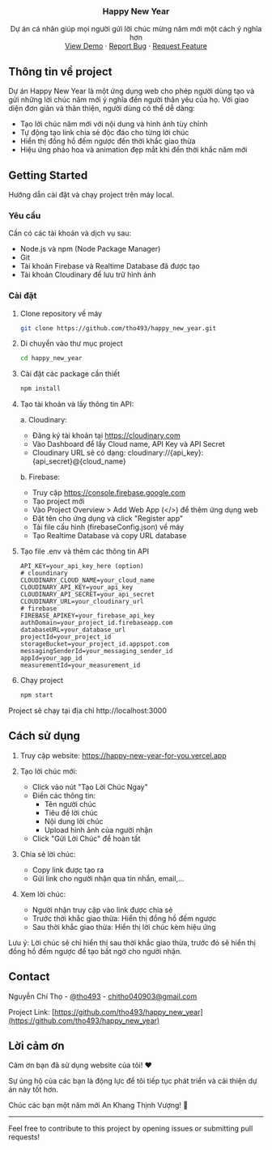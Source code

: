 <!-- HEADER -->
<div align="center">
  <h3 align="center">Happy New Year</h3>

  <p align="center">
    Dự án cá nhân giúp mọi người gửi lời chúc mừng năm mới một cách ý nghĩa hơn
    <br />
    <a href="https://happy-new-year-for-you.vercel.app">View Demo</a>
    ·
    <a href="https://github.com/tho493/happy_new_year/issues/new">Report Bug</a>
    ·
    <a href="https://github.com/tho493/happy_new_year/issues/new">Request Feature</a>
  </p>
</div>

<!-- ABOUT THE PROJECT -->

## Thông tin về project

Dự án Happy New Year là một ứng dụng web cho phép người dùng tạo và gửi những lời chúc năm mới ý nghĩa đến người thân yêu của họ. Với giao diện đơn giản và thân thiện, người dùng có thể dễ dàng:

- Tạo lời chúc năm mới với nội dung và hình ảnh tùy chỉnh
- Tự động tạo link chia sẻ độc đáo cho từng lời chúc
- Hiển thị đồng hồ đếm ngược đến thời khắc giao thừa
- Hiệu ứng pháo hoa và animation đẹp mắt khi đến thời khắc năm mới

<!-- GETTING STARTED -->

## Getting Started

Hướng dẫn cài đặt và chạy project trên máy local.

### Yêu cầu

Cần có các tài khoản và dịch vụ sau:

- Node.js và npm (Node Package Manager)
- Git
- Tài khoản Firebase và Realtime Database đã được tạo
- Tài khoản Cloudinary để lưu trữ hình ảnh

### Cài đặt

1. Clone repository về máy

   ```sh
   git clone https://github.com/tho493/happy_new_year.git
   ```

2. Di chuyển vào thư mục project

   ```sh
   cd happy_new_year
   ```

3. Cài đặt các package cần thiết

   ```sh
   npm install
   ```

4. Tạo tài khoản và lấy thông tin API:

   a. Cloudinary:

   - Đăng ký tài khoản tại https://cloudinary.com
   - Vào Dashboard để lấy Cloud name, API Key và API Secret
   - Cloudinary URL sẽ có dạng: cloudinary://{api_key}:{api_secret}@{cloud_name}

   b. Firebase:

   - Truy cập https://console.firebase.google.com
   - Tạo project mới
   - Vào Project Overview > Add Web App (</>) để thêm ứng dụng web
   - Đặt tên cho ứng dụng và click "Register app"
   - Tải file cấu hình (firebaseConfig.json) về máy
   - Tạo Realtime Database và copy URL database

5. Tạo file .env và thêm các thông tin API

   ```
   API_KEY=your_api_key_here (option)
   # cloundinary
   CLOUDINARY_CLOUD_NAME=your_cloud_name
   CLOUDINARY_API_KEY=your_api_key
   CLOUDINARY_API_SECRET=your_api_secret
   CLOUDINARY_URL=your_cloudinary_url
   # firebase
   FIREBASE_APIKEY=your_firebase_api_key
   authDomain=your_project_id.firebaseapp.com
   databaseURL=your_database_url
   projectId=your_project_id
   storageBucket=your_project_id.appspot.com
   messagingSenderId=your_messaging_sender_id
   appId=your_app_id
   measurementId=your_measurement_id
   ```

6. Chạy project
   ```sh
   npm start
   ```

Project sẽ chạy tại địa chỉ http://localhost:3000

## Cách sử dụng

1. Truy cập website: https://happy-new-year-for-you.vercel.app

2. Tạo lời chúc mới:

   - Click vào nút "Tạo Lời Chúc Ngay"
   - Điền các thông tin:
     - Tên người chúc
     - Tiêu đề lời chúc
     - Nội dung lời chúc
     - Upload hình ảnh của người nhận
   - Click "Gửi Lời Chúc" để hoàn tất

3. Chia sẻ lời chúc:
   - Copy link được tạo ra
   - Gửi link cho người nhận qua tin nhắn, email,...
4. Xem lời chúc:
   - Người nhận truy cập vào link được chia sẻ
   - Trước thời khắc giao thừa: Hiển thị đồng hồ đếm ngược
   - Sau thời khắc giao thừa: Hiển thị lời chúc kèm hiệu ứng

Lưu ý: Lời chúc sẽ chỉ hiển thị sau thời khắc giao thừa, trước đó sẽ hiển thị đồng hồ đếm ngược để tạo bất ngờ cho người nhận.

<!-- CONTACT -->

## Contact

Nguyễn Chí Thọ - [@tho493](https://facebook.com/tho493) - chitho040903@gmail.com
<br>

Project Link: [https://github.com/tho493/happy_new_year](https://github.com/tho493/happy_new_year)

## Lời cảm ơn

Cảm ơn bạn đã sử dụng website của tôi! ❤️

Sự ủng hộ của các bạn là động lực để tôi tiếp tục phát triển và cải thiện dự án này tốt hơn.

Chúc các bạn một năm mới An Khang Thịnh Vượng! 🎊

---

Feel free to contribute to this project by opening issues or submitting pull requests!
